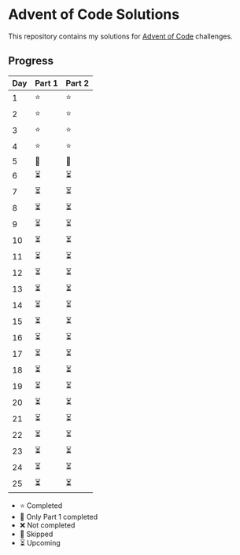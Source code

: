 # Advent of Code Solutions

This repository contains my solutions for [Advent of Code](https://adventofcode.com/) challenges.

## Progress
| Day   | Part 1 | Part 2 |
|-------|--------|--------|
|  1    |   ⭐️   |   ⭐️   |
|  2    |   ⭐️   |   ⭐️   |
|  3    |   ⭐️   |   ⭐️   |
|  4    |   ⭐️   |   ⭐️   |
|  5    |   🚫   |   🚫   |
|  6    |   ⏳   |   ⏳   |
|  7    |   ⏳   |   ⏳   |
|  8    |   ⏳   |   ⏳   |
|  9    |   ⏳   |   ⏳   |
| 10    |   ⏳   |   ⏳   |
| 11    |   ⏳   |   ⏳   |
| 12    |   ⏳   |   ⏳   |
| 13    |   ⏳   |   ⏳   |
| 14    |   ⏳   |   ⏳   |
| 15    |   ⏳   |   ⏳   |
| 16    |   ⏳   |   ⏳   |
| 17    |   ⏳   |   ⏳   |
| 18    |   ⏳   |   ⏳   |
| 19    |   ⏳   |   ⏳   |
| 20    |   ⏳   |   ⏳   |
| 21    |   ⏳   |   ⏳   |
| 22    |   ⏳   |   ⏳   |
| 23    |   ⏳   |   ⏳   |
| 24    |   ⏳   |   ⏳   |
| 25    |   ⏳   |   ⏳   |

- ⭐️ Completed
- 🌟 Only Part 1 completed
- ❌ Not completed
- 🚫 Skipped
- ⏳ Upcoming
